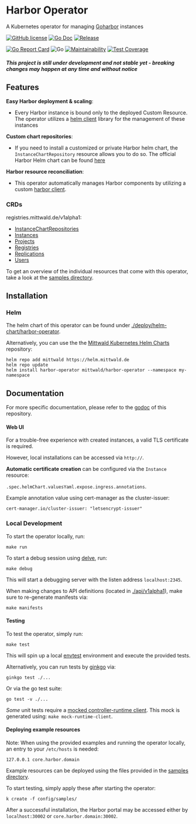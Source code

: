 # Harbor Operator

A Kubernetes operator for managing [Goharbor](https://github.com/goharbor/harbor) instances

[![GitHub license](https://img.shields.io/github/license/mittwald/harbor-operator.svg?style=flat-square)](https://github.com/mittwald/harbor-operator/blob/master/LICENSE)
[![Go Doc](https://img.shields.io/badge/godoc-reference-blue.svg?style=flat-square)](https://pkg.go.dev/github.com/mittwald/harbor-operator)
[![Release](https://img.shields.io/github/release/mittwald/harbor-operator.svg?style=flat-square)](https://github.com/mittwald/harbor-operator/releases/latest)

[![Go Report Card](https://goreportcard.com/badge/github.com/mittwald/harbor-operator?style=flat-square)](https://goreportcard.com/badge/github.com/mittwald/harbor-operator)
![Go](https://github.com/mittwald/harbor-operator/workflows/Go/badge.svg?branch=master)
[![Maintainability](https://api.codeclimate.com/v1/badges/6208714b76fca48ea633/maintainability)](https://codeclimate.com/github/mittwald/harbor-operator/maintainability)
[![Test Coverage](https://api.codeclimate.com/v1/badges/6208714b76fca48ea633/test_coverage)](https://codeclimate.com/github/mittwald/harbor-operator/test_coverage)

##### This project is still under development and not stable yet - breaking changes may happen at any time and without notice
## Features
**Easy Harbor deployment & scaling**:
- Every Harbor instance is bound only to the deployed Custom Resource.
The operator utilizes a [helm client](https://github.com/mittwald/go-helm-client) library for the management of these instances

**Custom chart repositories**:
- If you need to install a customized or private Harbor helm chart, the
 `InstanceChartRepository` resource allows you to do so. The official Harbor Helm chart can be found [here](https://github.com/goharbor/harbor-helm)

**Harbor resource reconciliation**:
- This operator automatically manages Harbor components by utilizing
 a custom [harbor client](https:/github.com/mittwald/goharbor-client).

### CRDs
registries.mittwald.de/v1alpha1:
- [InstanceChartRepositories](./config/samples/README.md#InstanceChartRepositories)
- [Instances](./config/samples/README.md#Instances)
- [Projects](./config/samples/README.md#Projects)
- [Registries](./config/samples/README.md#Registries)
- [Replications](./config/samples/README.md#Replications)
- [Users](./config/samples/README.md#Users)

To get an overview of the individual resources that come with this operator,
take a look at the [samples directory](./config/samples).

## Installation
### Helm
The helm chart of this operator can be found under [./deploy/helm-chart/harbor-operator](./deploy/helm-chart/harbor-operator).

Alternatively, you can use the the [Mittwald Kubernetes Helm Charts](https://github.com/mittwald/helm-charts) repository:
```shell script
helm repo add mittwald https://helm.mittwald.de
helm repo update
helm install harbor-operator mittwald/harbor-operator --namespace my-namespace
```

## Documentation
For more specific documentation, please refer to the [godoc](https://pkg.go.dev/github.com/mittwald/harbor-operator) of this repository.

#### Web UI
For a trouble-free experience with created instances, a valid TLS certificate is required.

However, local installations can be accessed via `http://`.

**Automatic certificate creation** can be configured via the `Instance` resource:

 `.spec.helmChart.valuesYaml.expose.ingress.annotations`.

Example annotation value using cert-manager as the cluster-issuer:

`cert-manager.io/cluster-issuer: "letsencrypt-issuer"`

### Local Development
To start the operator locally, run:
```shell script
make run
```

To start a debug session using [delve](https://github.com/go-delve/delve), run:
```shell script
make debug
```
This will start a debugging server with the listen address `localhost:2345`.

When making changes to API definitions (located in [./api/v1alpha1](./api/v1alpha1)),
make sure to re-generate manifests via:
```shell script
make manifests
```

#### Testing
To test the operator, simply run:
```shell script
make test
```

This will spin up a local [envtest](https://sdk.operatorframework.io/docs/building-operators/golang/references/envtest-setup)
environment and execute the provided tests.

Alternatively, you can run tests by [ginkgo](http://onsi.github.io/ginkgo/#getting-ginkgo) via:
``` shell script
ginkgo test ./...
```
Or via the go test suite:
``` shell script
go test -v ./...
```

_Some_ unit tests require a [mocked controller-runtime client](./controllers/internal/mocks/runtime_client_mock.go).
This mock is generated using: `make mock-runtime-client`.

#### Deploying example resources
Note: When using the provided examples and running the operator locally, an entry to your `/etc/hosts` is
 needed:
```shell script
127.0.0.1 core.harbor.domain
```

Example resources can be deployed using the files provided in the [samples directory](./config/samples).

To start testing, simply apply these after starting the operator:

```
k create -f config/samples/
```

After a successful installation, the Harbor portal may be accessed either by `localhost:30002` or `core.harbor.domain:30002`.
